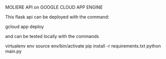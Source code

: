MOLIERE API on GOOGLE CLOUD APP ENGINE

This flask api can be deployed with the command:

gcloud app deploy

and can be tested locally with the commands

virtualenv env
source env/bin/activate
pip install -r requirements.txt
python main.py

